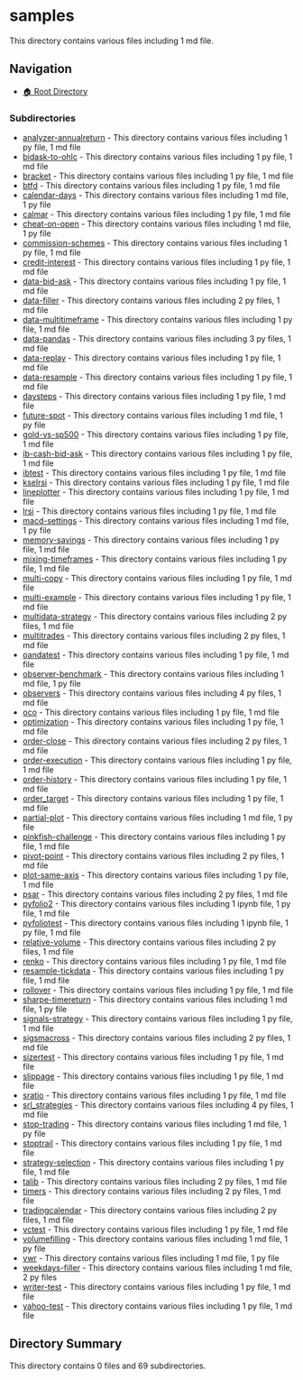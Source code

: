 # samples

This directory contains various files including 1 md file.

## Navigation

* [🏠 Root Directory](/samples/..README.md)

### Subdirectories

* [analyzer-annualreturn](analyzer-annualreturn/README.md) - This directory contains various files including 1 py file, 1 md file
* [bidask-to-ohlc](bidask-to-ohlc/README.md) - This directory contains various files including 1 py file, 1 md file
* [bracket](bracket/README.md) - This directory contains various files including 1 py file, 1 md file
* [btfd](btfd/README.md) - This directory contains various files including 1 py file, 1 md file
* [calendar-days](calendar-days/README.md) - This directory contains various files including 1 md file, 1 py file
* [calmar](calmar/README.md) - This directory contains various files including 1 py file, 1 md file
* [cheat-on-open](cheat-on-open/README.md) - This directory contains various files including 1 md file, 1 py file
* [commission-schemes](commission-schemes/README.md) - This directory contains various files including 1 py file, 1 md file
* [credit-interest](credit-interest/README.md) - This directory contains various files including 1 py file, 1 md file
* [data-bid-ask](data-bid-ask/README.md) - This directory contains various files including 1 py file, 1 md file
* [data-filler](data-filler/README.md) - This directory contains various files including 2 py files, 1 md file
* [data-multitimeframe](data-multitimeframe/README.md) - This directory contains various files including 1 py file, 1 md file
* [data-pandas](data-pandas/README.md) - This directory contains various files including 3 py files, 1 md file
* [data-replay](data-replay/README.md) - This directory contains various files including 1 py file, 1 md file
* [data-resample](data-resample/README.md) - This directory contains various files including 1 py file, 1 md file
* [daysteps](daysteps/README.md) - This directory contains various files including 1 py file, 1 md file
* [future-spot](future-spot/README.md) - This directory contains various files including 1 md file, 1 py file
* [gold-vs-sp500](gold-vs-sp500/README.md) - This directory contains various files including 1 py file, 1 md file
* [ib-cash-bid-ask](ib-cash-bid-ask/README.md) - This directory contains various files including 1 py file, 1 md file
* [ibtest](ibtest/README.md) - This directory contains various files including 1 py file, 1 md file
* [kselrsi](kselrsi/README.md) - This directory contains various files including 1 py file, 1 md file
* [lineplotter](lineplotter/README.md) - This directory contains various files including 1 py file, 1 md file
* [lrsi](lrsi/README.md) - This directory contains various files including 1 py file, 1 md file
* [macd-settings](macd-settings/README.md) - This directory contains various files including 1 md file, 1 py file
* [memory-savings](memory-savings/README.md) - This directory contains various files including 1 py file, 1 md file
* [mixing-timeframes](mixing-timeframes/README.md) - This directory contains various files including 1 py file, 1 md file
* [multi-copy](multi-copy/README.md) - This directory contains various files including 1 py file, 1 md file
* [multi-example](multi-example/README.md) - This directory contains various files including 1 py file, 1 md file
* [multidata-strategy](multidata-strategy/README.md) - This directory contains various files including 2 py files, 1 md file
* [multitrades](multitrades/README.md) - This directory contains various files including 2 py files, 1 md file
* [oandatest](oandatest/README.md) - This directory contains various files including 1 py file, 1 md file
* [observer-benchmark](observer-benchmark/README.md) - This directory contains various files including 1 md file, 1 py file
* [observers](observers/README.md) - This directory contains various files including 4 py files, 1 md file
* [oco](oco/README.md) - This directory contains various files including 1 py file, 1 md file
* [optimization](optimization/README.md) - This directory contains various files including 1 py file, 1 md file
* [order-close](order-close/README.md) - This directory contains various files including 2 py files, 1 md file
* [order-execution](order-execution/README.md) - This directory contains various files including 1 py file, 1 md file
* [order-history](order-history/README.md) - This directory contains various files including 1 py file, 1 md file
* [order_target](order_target/README.md) - This directory contains various files including 1 py file, 1 md file
* [partial-plot](partial-plot/README.md) - This directory contains various files including 1 md file, 1 py file
* [pinkfish-challenge](pinkfish-challenge/README.md) - This directory contains various files including 1 py file, 1 md file
* [pivot-point](pivot-point/README.md) - This directory contains various files including 2 py files, 1 md file
* [plot-same-axis](plot-same-axis/README.md) - This directory contains various files including 1 py file, 1 md file
* [psar](psar/README.md) - This directory contains various files including 2 py files, 1 md file
* [pyfolio2](pyfolio2/README.md) - This directory contains various files including 1 ipynb file, 1 py file, 1 md file
* [pyfoliotest](pyfoliotest/README.md) - This directory contains various files including 1 ipynb file, 1 py file, 1 md file
* [relative-volume](relative-volume/README.md) - This directory contains various files including 2 py files, 1 md file
* [renko](renko/README.md) - This directory contains various files including 1 py file, 1 md file
* [resample-tickdata](resample-tickdata/README.md) - This directory contains various files including 1 py file, 1 md file
* [rollover](rollover/README.md) - This directory contains various files including 1 py file, 1 md file
* [sharpe-timereturn](sharpe-timereturn/README.md) - This directory contains various files including 1 md file, 1 py file
* [signals-strategy](signals-strategy/README.md) - This directory contains various files including 1 py file, 1 md file
* [sigsmacross](sigsmacross/README.md) - This directory contains various files including 2 py files, 1 md file
* [sizertest](sizertest/README.md) - This directory contains various files including 1 py file, 1 md file
* [slippage](slippage/README.md) - This directory contains various files including 1 py file, 1 md file
* [sratio](sratio/README.md) - This directory contains various files including 1 py file, 1 md file
* [srl_strategies](srl_strategies/README.md) - This directory contains various files including 4 py files, 1 md file
* [stop-trading](stop-trading/README.md) - This directory contains various files including 1 md file, 1 py file
* [stoptrail](stoptrail/README.md) - This directory contains various files including 1 py file, 1 md file
* [strategy-selection](strategy-selection/README.md) - This directory contains various files including 1 py file, 1 md file
* [talib](talib/README.md) - This directory contains various files including 2 py files, 1 md file
* [timers](timers/README.md) - This directory contains various files including 2 py files, 1 md file
* [tradingcalendar](tradingcalendar/README.md) - This directory contains various files including 2 py files, 1 md file
* [vctest](vctest/README.md) - This directory contains various files including 1 py file, 1 md file
* [volumefilling](volumefilling/README.md) - This directory contains various files including 1 md file, 1 py file
* [vwr](vwr/README.md) - This directory contains various files including 1 md file, 1 py file
* [weekdays-filler](weekdays-filler/README.md) - This directory contains various files including 1 md file, 2 py files
* [writer-test](writer-test/README.md) - This directory contains various files including 1 py file, 1 md file
* [yahoo-test](yahoo-test/README.md) - This directory contains various files including 1 py file, 1 md file
## Directory Summary

This directory contains 0 files and 69 subdirectories.

